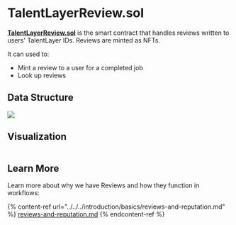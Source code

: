 # TalentLayerReview.sol

[**TalentLayerReview.sol**](https://github.com/TalentLayer/talentlayer-id-contracts) is the smart contract that handles reviews written to users' TalentLayer IDs. Reviews are minted as NFTs.

It can used to:

* Mint a review to a user for a completed job
* Look up reviews

## Data Structure

![](<../../../.gitbook/assets/image (6).png>)

## Visualization

<figure><img src="../../../.gitbook/assets/review.svg" alt=""><figcaption></figcaption></figure>

## Learn More

Learn more about why we have Reviews and how they function in workflows:&#x20;

{% content-ref url="../../../introduction/basics/reviews-and-reputation.md" %}
[reviews-and-reputation.md](../../../introduction/basics/reviews-and-reputation.md)
{% endcontent-ref %}
